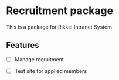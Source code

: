 Recruitment package
===

This is a package for Rikkei Intranet System

Features
---

- [ ] Manage recruitment
- [ ] Test site for applied members

